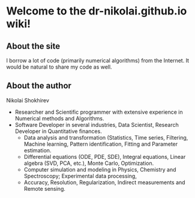 # Welcome to the dr-nikolai.github.io wiki!

## About the site

I borrow a lot of code (primarily numerical algorithms) from the Internet. It would be natural to share my code as well.

## About the author

Nikolai Shokhirev

 * Researcher and Scientific programmer with extensive experience in Numerical methods and Algorithms.
 * Software Developer in several industries, Data Scientist, Research Developer in Quantitative finances.
    * Data analysis and transformation (Statistics, Time series, Filtering, Machine learning, Pattern identification, Fitting and Parameter estimation.
    * Differential equations (ODE, PDE, SDE), Integral equations, Linear algebra (SVD, PCA, etc.), Monte Carlo, Optimization.
    * Computer simulation and modeling in Physics, Chemistry and Spectroscopy; Experimental data processing,
    * Accuracy, Resolution, Regularization, Indirect measurements and Remote sensing.

